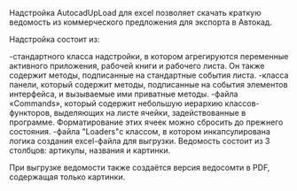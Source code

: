 Надстройка AutocadUpLoad для excel позволяет скачать краткую ведомость из коммерческого предложения для экспорта в Автокад.

Надстройка состоит из: 

-стандартного класса надстройки, в котором агрегируются переменные активного приложения, рабочей книги и рабочего листа. Он также содержит методы, подписанные на стандартные события листа.
-класса панели, который содержит методы, подписанные на события элементов интерфейса, и вызываемые ими приватные методы.
-файла «Commands», который содержит небольшую иерархию классов-функторов, выделяющих на листе ячейки, задействованные в программе. Форматирование этих ячеек можно сбросить до прежнего состояния.
-файла "Loaders"с классом, в котором инкапсулирована логика создания excel-файла для выгрузки. Ведомость состоит из 3 столбцов: артикулы, названия и картинки.

При выгрузке ведомости также создаётся версия ведосомти в PDF, содержащая только картинки.
